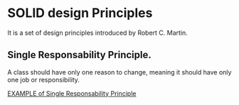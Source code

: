 # SOLID design Principles

It is a set of design principles introduced by Robert C. Martin.

## Single Responsability Principle.

A class should have only one reason to change, meaning it should have only one job or responsibility.

[EXAMPLE of Single Responsability Principle](SOLID-design-principles/single-responsibility-principle.js)
